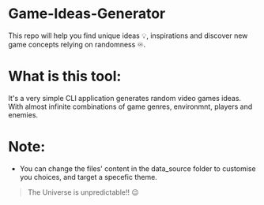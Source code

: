 # Game-Ideas-Generator
This repo will help you find unique ideas 💡, inspirations and discover new game concepts relying on randomness ♾️.  

# What is this tool:
It's a very simple CLI application generates random video games ideas. With almost infinite combinations of game genres, environmnt, players and enemies. 

# Note:
- You can change the files' content in the data_source folder to customise you choices, and target a specefic theme.
  
> The Universe is unpredictable!! 😉
